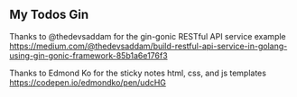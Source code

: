 ## My Todos Gin

Thanks to @thedevsaddam for the gin-gonic RESTful API service example https://medium.com/@thedevsaddam/build-restful-api-service-in-golang-using-gin-gonic-framework-85b1a6e176f3


Thanks to Edmond Ko for the sticky notes html, css, and js templates https://codepen.io/edmondko/pen/udcHG